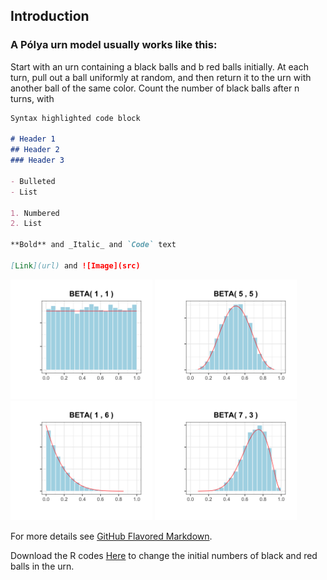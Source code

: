 ## Introduction

### A Pólya urn model usually works like this: 

Start with an urn containing a black balls and b red balls initially.
At each turn, pull out a ball uniformly at random, and then return it to the urn with another ball of the same color. 
Count the number of black balls after n turns, with 

```markdown
Syntax highlighted code block

# Header 1
## Header 2
### Header 3

- Bulleted
- List

1. Numbered
2. List

**Bold** and _Italic_ and `Code` text

[Link](url) and ![Image](src)
```
<img src="beta11.png" width="45%" height="45%"/> <img src="beta55.png" width="45%" height="45%"/>
<img src="beta16.png" width="45%" height="45%"/> <img src="beta73.png" width="45%" height="45%"/>

For more details see [GitHub Flavored Markdown](https://guides.github.com/features/mastering-markdown/).

Download the R codes [Here](https://downgit.github.io/#/home?url=https://github.com/celestezeng33/Polya_Urn_Model/blob/main/polya_urn.R) to change the initial numbers of black and red balls in the urn. 
